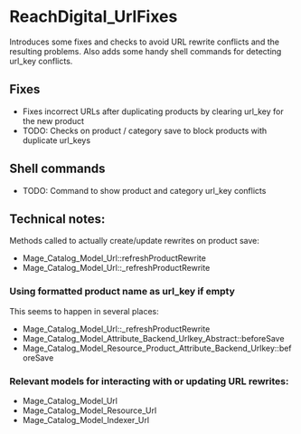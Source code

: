 # ReachDigital_UrlFixes

Introduces some fixes and checks to avoid URL rewrite conflicts and the resulting problems. Also adds some handy shell
commands for detecting url_key conflicts.


## Fixes

- Fixes incorrect URLs after duplicating products by clearing url_key for the new product
- TODO: Checks on product / category save to block products with duplicate url_keys


## Shell commands

- TODO: Command to show product and category url_key conflicts


## Technical notes:

Methods called to actually create/update rewrites on product save:

- Mage_Catalog_Model_Url::refreshProductRewrite
- Mage_Catalog_Model_Url::_refreshProductRewrite

### Using formatted product name as url_key if empty

This seems to happen in several places:

- Mage_Catalog_Model_Url::_refreshProductRewrite
- Mage_Catalog_Model_Attribute_Backend_Urlkey_Abstract::beforeSave
- Mage_Catalog_Model_Resource_Product_Attribute_Backend_Urlkey::beforeSave

### Relevant models for interacting with or updating URL rewrites:

- Mage_Catalog_Model_Url
- Mage_Catalog_Model_Resource_Url
- Mage_Catalog_Model_Indexer_Url